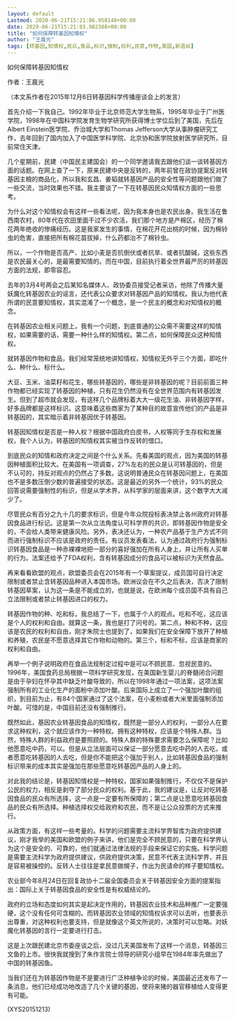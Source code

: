 ```yaml
---
layout: default
Lastmod: 2020-06-21T15:21:06.058148+00:00
date: 2020-06-21T15:21:03.982308+00:00
title: "如何保障转基因知情权"
author: "王晨光"
tags: [转基因,知情权,民众,食品,标识,强制,权利,民意,作物,美国,新语丝]
---
```


如何保障转基因知情权

作者：王晨光

（本文系作者在2015年12月6日转基因科学传播座谈会上的发言）

首先介绍一下我自己。1992年毕业于北京师范大学生物系，1995年毕业于广州医学院，1998年在中国科学院发育生物学研究所获得博士学位后到了美国，先后在Albert Einstein医学院、乔治城大学和Thomas Jefferson大学从事肿瘤研究工作，去年回到了国内加入了中国医学科学院、北京协和医学院放射医学研究所，目前常住天津。

几个星期前，民建（中国民主建国会）的一个同学邀请我去跟他们谈一谈转基因方面的话题。在网上查了一下，原来民建中央是反转的，两年前曾在政协提案反对转基因主粮的商品化，所以我和玄昌、姜韬就转基因产品的安全性等问题跟他们做了一些交流，当时效果也不错。我主要谈了一下在转基因民众知情权方面的一些思考。

为什么对这个知情权会有这样一些看法呢，因为我本身也是农民出身。我生活在鲁西南农村，80年代在农田里面干过不少农活，我们那个地方是产棉区，经历了棉花两年绝收的惨痛经历。这是我家发生的事情，在棉花开花出桃的时候，因为棉铃虫的危害，直接把所有棉花苗拔掉，什么药都治不了棉铃虫。

所以，一个作物是否高产、比如小麦是否抗倒伏或者抗旱、或者抗酸碱，这些东西是农民最关心的，是最需要知情的。而在中国，目前执行着全世界最严厉的转基因方面的法规，即零容忍。

去年的3月4号两会之后某知名媒体人、政协委员接受记者采访，他除了传播大量妖魔化转基因农业的谣言，还代表公众要求对转基因产品的知情权。我认为他代表所谓的民意要知情权，其实混淆了一个概念，是一个民主的概念和对知情权的概念。

在转基因农业相关问题上，我有一个问题，到底普通的公众需不需要这样的知情权，如果需要的话，需要一种什么样的知情权。第二点，如何保障民众这种知情权。

就转基因作物和食品，我们经常笼统地讲知情权，知情权无外乎三个方面，即吃什么、种什么、标什么。

大豆、玉米、油菜籽和花生，哪些转基因的，哪些是非转基因的呢？目前前面三种作物都已经实现了转基因的种植，只有花生仍然没有在全世界范围内有转基因发生。但到了超市就会发现，有这样几个品牌标着大大一级花生油、非转基因字样，好多品牌都是这样标识。这意味着这些商家为了某种目的故意宣传他们的产品是非转基因的，其实暗示着非转基因优于转基因。

转基因知情权是否是一种人权？根据中国政府白皮书，人权等同于生存权和发展权，我个人认为，转基因的知情权其实被当作反转的借口。

到底民众的知情和政府决定之间是个什么关系。先看美国的观点，因为美国的转基因种植面积比较大。在美国有一项调查，27%左右的民众是认可转基因的，但是不认可的，持反对观点的仍然占了多数。这说明普通民众在转基因问题上，在美国也不是多数压倒少数的普遍接受的状态。这是最近的另外一个统计，93%的民众回答说需要强制性的标识，但是从学术界，从科学家的层面来讲，这个数字大大减少了。

尽管民众有百分之九十几的要求标识，但是今年众院投标表决禁止各州政府对转基因食品进行标记。这是第一次从立法角度认可科学界的共识，即转基因作物是安全的，不会给人类带来健康风险。另外，表决还认为，一种农产品基于生产方式不同而进行强制标识不应该是政府的责任。有议员发表看法，认为通过政府行为强制标识转基因食品是一种赤裸裸地把一部分的喜好强加在所有人身上，并让所有人买单的行为。法案还给予了FDA权利，含有转基因成分的食品可以被标识为天然食品。

再来看看欧盟的观点，欧盟委员会在2015年有一个草案提议，成员国可自行决定限制或者禁止含转基因品种进入本国市场。欧洲议会在不久之后表决，否决了限制转基因草案，认为这一条是不能成立的，也就是说，在欧洲每个成员国不具有自己立法限制或者禁止转基因进口的权力。

转基因作物的种、吃和标，我总结了一下，也属于个人的观点。吃和不吃，这应该是个人的权利和自由。就算这一条，我也是打了问号的。第二点，种和不种，这应该是农民的权利和自由，刚才朱院士也提到了，如果我们在安全保障下放开了种植和养殖，农民是不愿意选择其它作物和动物的。第三个，标和不标，应该是商家的权利和自由。

再举一个例子说明政府在食品法规制定过程中是可以不顾民意、忽视民意的。1996年，美国食药总局根据一项科学研究发现，在美国新生婴儿的脊髓闭合问题是由于孕妇在怀孕其中缺乏叶酸导致的，所以在1998年通过一项法案，这项法案强制所有的工业化生产的面粉中添加叶酸。后来国际上成立了一个强加叶酸的组织，到目前为止，有84个国家通过了这个法案，在小麦粉或者大米里面强制添加叶酸。可惜的是，中国目前还没有强制推行。

既然如此，基因农业转基因食品的知情权，既然是一部分人的权利，一部分人在要求这种权利，这个就应该作为一种特权。拥有这种特权，应该是个特殊人群。当然，特殊人群的利益政府是要照顾的。特殊人群的特殊要求需要怎么保障呢？比如他愿意吃中药，可以。但是从立法层面可以保证一部分愿意去吃中药的人去吃，或者愿意吃转基因的人去吃，但是你不能把这个强加于别人，比如转基因食品的强制标识带来的成本其实是强加在那些愿意吃转基因产品的人身上的。

对此我的结论是，转基因知情权是一种特权，国家如果强制推行，不仅仅不是保护公民的权力，相反是剥夺了部分民众的权利。基于此，我的建议是，让反对吃转基因食品的民众有所选择，这一点是一定要有所保障的；第二点是让愿意吃转基因食品的民众有所选择。种植选择权交给政府和农民，而不是让公众投票的方式来推行。

从政策方面，有这样一些考量的。科学的问题需要主流科学界智库为政府提供建议，刚才我举的美国和欧盟的例子来讲，他们是完全不顾民意的，只要在科学界认为这个是安全的、可靠的，他们就通过法律法规的手段来保证它的实施。科学问题是需要主流科学为政府提供建议，供政府提供决策，民意不代表主流科学界，并且是容易被操控的。反转人士往往是拿民意做幌子，作出为民请命的样子要知情权。

农业部今年8月24日在回复政协十二届全国委员会关于转基因安全方面的提案指出：国际上关于转基因食品的安全性是有权威结论的。

政府的立场和态度如何其实是起决定作用的，转基因农业技术和品种推广一定要强硬，这个没有任何可含糊的。而转基因农业领域的知情权诉求可以去听，也要表示出尊重，对这种权利也要支持，但是就像这个英文所说的，决策时可以忽略。对妖魔化转基因的言行一定要进行打击。

这是上次跟民建北京市委座谈之后，没过几天美国发布了这样一个消息，转基因三文鱼的上市。很快我就搜到了朱作言院士领导的研究小组早在1984年率先做出了中国的转基因鱼。

当我们还在为转基因作物是不是要进行广泛种植争论的时候，美国最近还发布了一条消息，他们已经成功地改造了几个关键的基因，使将来猪的器官移植给人变得更有可能。

(XYS20151213)

